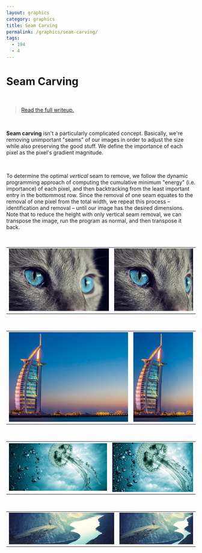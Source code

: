 ```yaml
---
layout: graphics
category: graphics
title: Seam Carving
permalink: /graphics/seam-carving/
tags:
  - 194
  - 4
---
```


# Seam Carving

<br />

> [Read the full writeup.](/graphics/1944)

<br />

**Seam carving** isn't a particularly complicated concept. Basically, we're removing unimportant "seams" of our images in order to adjust the size while also preserving the good stuff. We define the importance of each pixel as the pixel's gradient magnitude.

<br />

To determine the optimal <em>vertical</em> seam to remove, we follow the dynamic programming approach of computing the cumulative minimum "energy" (i.e. importance) of each pixel, and then backtracking from the least important entry in the bottommost row. Since the removal of one seam equates to the removal of one pixel from the total width, we repeat this process – identification and removal – until our image has the desired dimensions. Note that to reduce the height with only vertical seam removal, we can transpose the image, run the program as normal, and then transpose it back.

<br />

<table width="100%"><tr>
    <td style="text-align: center">
        <img src="/graphics/1944/images/cat.jpg" data-action="zoom" />
    </td>
    <td style="text-align: center">
        <img src="/graphics/1944/images/cat_carved.jpg" data-action="zoom" />
    </td>
</tr></table>

<br />

<table width="100%"><tr>
    <td style="text-align: center">
        <img src="/graphics/1944/images/dubai2.jpg" data-action="zoom" />
    </td>
    <td style="text-align: center">
        <img src="/graphics/1944/images/dubai2_carved.jpg" data-action="zoom" />
    </td>
</tr></table>

<br />

<table width="100%"><tr>
    <td style="text-align: center">
        <img src="/images/jellyfish.jpg" data-action="zoom" />
    </td>
    <td style="text-align: center">
        <img src="/graphics/1944/images/jellyfish_hvcarved.jpg" data-action="zoom" />
    </td>
</tr></table>

<br />

<table width="100%"><tr>
    <td style="text-align: center">
        <img src="/graphics/1944/images/trolltunga.jpg" data-action="zoom" />
    </td>
    <td style="text-align: center">
        <img src="/graphics/1944/images/trolltunga_carved.jpg" data-action="zoom" />
    </td>
</tr></table>
